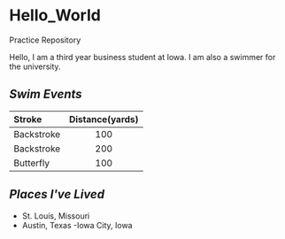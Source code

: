 # Hello_World
Practice Repository

Hello, I am a third year business student at Iowa.  I am also a swimmer for the university.

## ***Swim Events*** ##
| **Stroke**  | **Distance(yards)** |
| :--- | :---: |
| Backstroke | 100 |
| Backstroke | 200 |
| Butterfly | 100 |

## ***Places I've Lived*** ##
- St. Louis, Missouri
- Austin, Texas
-Iowa City, Iowa
